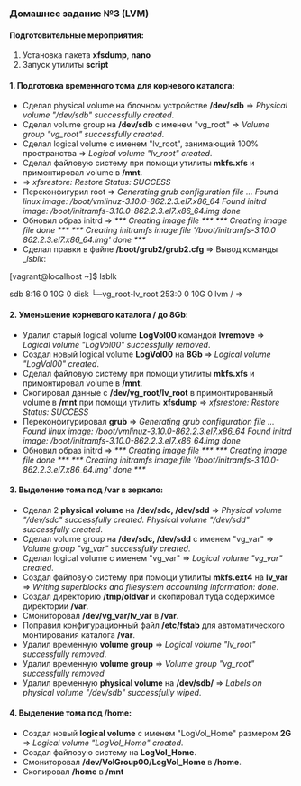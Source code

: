 ### Домашнее задание №3 (LVM)
#### Подготовительные мероприятия:
1. Установка пакета __xfsdump__, __nano__
2. Запуск утилиты __script__ 

#### 1. Подготовка временного тома для корневого каталога:
* Сделал physical volume на блочном устройстве __/dev/sdb__ => _Physical volume "/dev/sdb" successfully created_.
* Сделал volume group на __/dev/sdb__ с именем "vg_root" => _Volume group "vg_root" successfully created_.
* Сделал logical volume с именем "lv_root", занимающий 100% пространства => _Logical volume "lv_root" created_.
* Сделал файловую систему при помощи утилиты __mkfs.xfs__ и примонтировал volume в __/mnt__.
*  => _xfsrestore: Restore Status: SUCCESS_
* Переконфигурил root => _Generating grub configuration file ... Found linux image: /boot/vmlinuz-3.10.0-862.2.3.el7.x86_64 Found initrd image: /boot/initramfs-3.10.0-862.2.3.el7.x86_64.img done_
* Обновил образ initrd => _*** Creating image file *** *** Creating image file done *** *** Creating initramfs image file '/boot/initramfs-3.10.0 862.2.3.el7.x86_64.img' done ***_
* Сделал правки в файле __/boot/grub2/grub2.cfg__ => Вывод команды __lsblk_:

[vagrant@localhost ~]$ lsblk

sdb                       8:16   0   10G  0 disk 
└─vg_root-lv_root       253:0    0   10G  0 lvm  /
 =>
#### 2. Уменьшение корневого каталога __/__ до 8Gb:
* Удалил старый logical volume __LogVol00__ командой __lvremove__ => _Logical volume "LogVol00" successfully removed_.
* Создал новый logical volume __LogVol00__ на __8Gb__ => _Logical volume "LogVol00" created_.
* Сделал файловую систему при помощи утилиты __mkfs.xfs__ и примонтировал volume в __/mnt__.
* Скопировал данные с __/dev/vg_root/lv_root__ в примонтированный volume в __/mnt__ при помощи утилиты __xfsdump__ => _xfsrestore: Restore Status: SUCCESS_
* Переконфигурировал __grub__ => _Generating grub configuration file ... Found linux image: /boot/vmlinuz-3.10.0-862.2.3.el7.x86_64 Found initrd image: /boot/initramfs-3.10.0-862.2.3.el7.x86_64.img done_
* Обновил образ initrd => _*** Creating image file *** *** Creating image file done *** *** Creating initramfs image file '/boot/initramfs-3.10.0-862.2.3.el7.x86_64.img' done ***_

#### 3. Выделение тома под /var в зеркало:
* Сделал 2 __physical volume__ на __/dev/sdc, /dev/sdd__ =>  _Physical volume "/dev/sdc" successfully created. Physical volume "/dev/sdd" successfully created_.
* Сделал volume group на __/dev/sdc, /dev/sdd__ с именем "vg_var" => _Volume group "vg_var" successfully created_.
* Сделал logical volume с именем "vg_var" => _Logical volume "vg_var" created_.
* Создал файловую систему при помощи утилиты __mkfs.ext4__ на __lv_var__ => _Writing superblocks and filesystem accounting information: done_.
* Создал директорию __/tmp/oldvar__ и скопировал туда содержимое директории __/var__.
* Смониторовал __/dev/vg_var/lv_var__ в __/var__.
* Поправил конфигурационный файл __/etc/fstab__ для автоматического монтирования каталога __/var__.
* Удалил временную __volume group__ => _Logical volume "lv_root" successfully removed_.
* Удалил временную __volume group__ => _Volume group "vg_root" successfully removed_
* Удалил временную __physical volume__ на __/dev/sdb/__ => _Labels on physical volume "/dev/sdb" successfully wiped_.

#### 4. Выделение тома под /home:
* Создал новый __logical volume__ с именем "LogVol_Home" размером __2G__ =>  _Logical volume "LogVol_Home" created_.
* Создал файловую систему на __LogVol_Home__.
* Смониторовал __/dev/VolGroup00/LogVol_Home__ в __/home__.
* Скопировал __/home__ в __/mnt__


